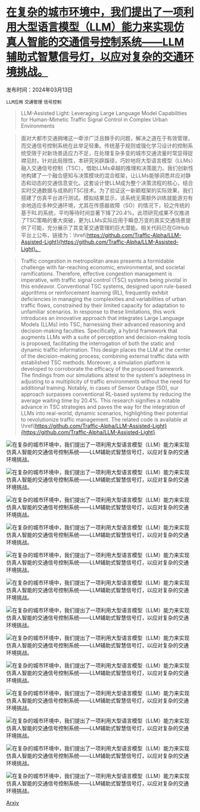 # [在复杂的城市环境中，我们提出了一项利用大型语言模型（LLM）能力来实现仿真人智能的交通信号控制系统——LLM辅助式智慧信号灯，以应对复杂的交通环境挑战。](https://arxiv.org/abs/2403.08337)

发布时间：2024年03月13日

`LLM应用` `交通管理` `信号控制`

> LLM-Assisted Light: Leveraging Large Language Model Capabilities for Human-Mimetic Traffic Signal Control in Complex Urban Environments

> 面对大都市交通拥堵这一牵涉广泛且棘手的问题，解决之道在于有效管理，而交通信号控制系统在此举足轻重。传统基于规则或强化学习设计的控制系统受限于对新场景适应力不足，在处理复杂多变的城市交通流量时常显得捉襟见肘。针对此局限性，本研究另辟蹊径，巧妙地将大型语言模型（LLMs）融入交通信号控制（TSC），借助LLMs卓越的推理和决策能力。我们创新性地构建了一个融合感知与决策模块的混合框架，让LLMs能够洞悉并应对静态和动态的交通信息变化。这套设计使LLM成为整个决策流程的核心，结合实时交通数据与成熟的TSC技术。为了验证这一新颖框架的实际效果，我们搭建了仿真平台进行测试。模拟结果显示，该系统无需额外训练就能游刃有余地适应多种交通环境，尤其在传感器故障（SO）的情况下，较之传统的基于RL的系统，平均等待时间显著下降了$20.4\%$。此项研究成果不仅推进了TSC策略的重大突破，更为LLMs实际应用于瞬息万变的真实交通场景提供了可能，充分展示了其变革交通管理的巨大潜能。相关代码已在GitHub平台上公布，链接为：\href{https://github.com/Traffic-Alpha/LLM-Assisted-Light}{https://github.com/Traffic-Alpha/LLM-Assisted-Light}。

> Traffic congestion in metropolitan areas presents a formidable challenge with far-reaching economic, environmental, and societal ramifications. Therefore, effective congestion management is imperative, with traffic signal control (TSC) systems being pivotal in this endeavor. Conventional TSC systems, designed upon rule-based algorithms or reinforcement learning (RL), frequently exhibit deficiencies in managing the complexities and variabilities of urban traffic flows, constrained by their limited capacity for adaptation to unfamiliar scenarios. In response to these limitations, this work introduces an innovative approach that integrates Large Language Models (LLMs) into TSC, harnessing their advanced reasoning and decision-making faculties. Specifically, a hybrid framework that augments LLMs with a suite of perception and decision-making tools is proposed, facilitating the interrogation of both the static and dynamic traffic information. This design places the LLM at the center of the decision-making process, combining external traffic data with established TSC methods. Moreover, a simulation platform is developed to corroborate the efficacy of the proposed framework. The findings from our simulations attest to the system's adeptness in adjusting to a multiplicity of traffic environments without the need for additional training. Notably, in cases of Sensor Outage (SO), our approach surpasses conventional RL-based systems by reducing the average waiting time by $20.4\%$. This research signifies a notable advance in TSC strategies and paves the way for the integration of LLMs into real-world, dynamic scenarios, highlighting their potential to revolutionize traffic management. The related code is available at \href{https://github.com/Traffic-Alpha/LLM-Assisted-Light}{https://github.com/Traffic-Alpha/LLM-Assisted-Light}.

![在复杂的城市环境中，我们提出了一项利用大型语言模型（LLM）能力来实现仿真人智能的交通信号控制系统——LLM辅助式智慧信号灯，以应对复杂的交通环境挑战。](../../../paper_images/2403.08337/x1.png)

![在复杂的城市环境中，我们提出了一项利用大型语言模型（LLM）能力来实现仿真人智能的交通信号控制系统——LLM辅助式智慧信号灯，以应对复杂的交通环境挑战。](../../../paper_images/2403.08337/x2.png)

![在复杂的城市环境中，我们提出了一项利用大型语言模型（LLM）能力来实现仿真人智能的交通信号控制系统——LLM辅助式智慧信号灯，以应对复杂的交通环境挑战。](../../../paper_images/2403.08337/x3.png)

![在复杂的城市环境中，我们提出了一项利用大型语言模型（LLM）能力来实现仿真人智能的交通信号控制系统——LLM辅助式智慧信号灯，以应对复杂的交通环境挑战。](../../../paper_images/2403.08337/x4.png)

![在复杂的城市环境中，我们提出了一项利用大型语言模型（LLM）能力来实现仿真人智能的交通信号控制系统——LLM辅助式智慧信号灯，以应对复杂的交通环境挑战。](../../../paper_images/2403.08337/x5.png)

![在复杂的城市环境中，我们提出了一项利用大型语言模型（LLM）能力来实现仿真人智能的交通信号控制系统——LLM辅助式智慧信号灯，以应对复杂的交通环境挑战。](../../../paper_images/2403.08337/x6.png)

![在复杂的城市环境中，我们提出了一项利用大型语言模型（LLM）能力来实现仿真人智能的交通信号控制系统——LLM辅助式智慧信号灯，以应对复杂的交通环境挑战。](../../../paper_images/2403.08337/x7.png)

![在复杂的城市环境中，我们提出了一项利用大型语言模型（LLM）能力来实现仿真人智能的交通信号控制系统——LLM辅助式智慧信号灯，以应对复杂的交通环境挑战。](../../../paper_images/2403.08337/x8.png)

![在复杂的城市环境中，我们提出了一项利用大型语言模型（LLM）能力来实现仿真人智能的交通信号控制系统——LLM辅助式智慧信号灯，以应对复杂的交通环境挑战。](../../../paper_images/2403.08337/x9.png)

![在复杂的城市环境中，我们提出了一项利用大型语言模型（LLM）能力来实现仿真人智能的交通信号控制系统——LLM辅助式智慧信号灯，以应对复杂的交通环境挑战。](../../../paper_images/2403.08337/x10.png)

![在复杂的城市环境中，我们提出了一项利用大型语言模型（LLM）能力来实现仿真人智能的交通信号控制系统——LLM辅助式智慧信号灯，以应对复杂的交通环境挑战。](../../../paper_images/2403.08337/x11.png)

![在复杂的城市环境中，我们提出了一项利用大型语言模型（LLM）能力来实现仿真人智能的交通信号控制系统——LLM辅助式智慧信号灯，以应对复杂的交通环境挑战。](../../../paper_images/2403.08337/x12.png)

![在复杂的城市环境中，我们提出了一项利用大型语言模型（LLM）能力来实现仿真人智能的交通信号控制系统——LLM辅助式智慧信号灯，以应对复杂的交通环境挑战。](../../../paper_images/2403.08337/x13.png)

[Arxiv](https://arxiv.org/abs/2403.08337)